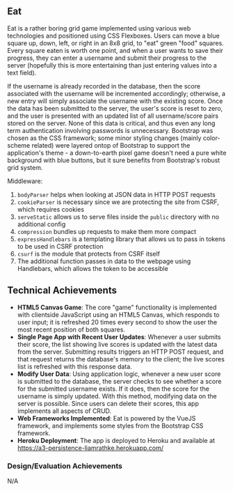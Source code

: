 ## Eat
Eat is a rather boring grid game implemented using various web technologies and positioned using CSS Flexboxes. Users can move a blue square up, down, left, or right in an 8x8 grid, to "eat" green "food" squares. Every square eaten is worth one point, and when a user wants to save their progress, they can enter a username and submit their progress to the server (hopefully this is more entertaining than just entering values into a text field).

If the username is already recorded in the database, then the score associated with the username will be incremented accordingly; otherwise, a new entry will simply associate the username with the existing score. Once the data has been submitted to the server, the user's score is reset to zero, and the user is presented with an updated list of all username/score pairs stored on the server. None of this data is critical, and thus even any long term authentication involving passwords is unnecessary. Bootstrap was chosen as the CSS framework; some minor styling changes (mainly color-scheme related) were layered ontop of Bootstrap to support the application's theme - a down-to-earth pixel game doesn't need a pure white background with blue buttons, but it sure benefits from Bootstrap's robust grid system.

Middleware:

1. `bodyParser` helps when looking at JSON data in HTTP POST requests
2. `cookieParser` is necessary since we are protecting the site from CSRF, which requires cookies
3. `serveStatic` allows us to serve files inside the `public` directory with no additional config
4. `compression` bundles up requests to make them more compact
5. `expressHandlebars` is a templating library that allows us to pass in tokens to be used in CSRF protection
6. `csurf` is the module that protects from CSRF itself
7. The additional function passes in data to the webpage using Handlebars, which allows the token to be accessible

## Technical Achievements
- **HTML5 Canvas Game**: The core "game" functionality is implemented with clientside JavaScript using an HTML5 Canvas, which responds to user input; it is refreshed 20 times every second to show the user the most recent position of both squares.
- **Single Page App with Recent User Updates**: Whenever a user submits their score, the list showing live scores is updated with the latest data from the server. Submitting results triggers an HTTP POST request, and that request returns the database's memory to the client; the live scores list is refreshed with this response data.
- **Modify User Data**: Using application logic, whenever a new user score is submitted to the database, the server checks to see whether a score for the submitted username exists. If it does, then the score for the username is simply updated. With this method, modifying data on the server is possible. Since users can delete their scores, this app implements all aspects of CRUD.
- **Web Frameworks Implemented**: Eat is powered by the VueJS framework, and implements some styles from the Bootstrap CSS framework.
- **Heroku Deployment**: The app is deployed to Heroku and available at https://a3-persistence-liamrathke.herokuapp.com/

### Design/Evaluation Achievements
N/A
